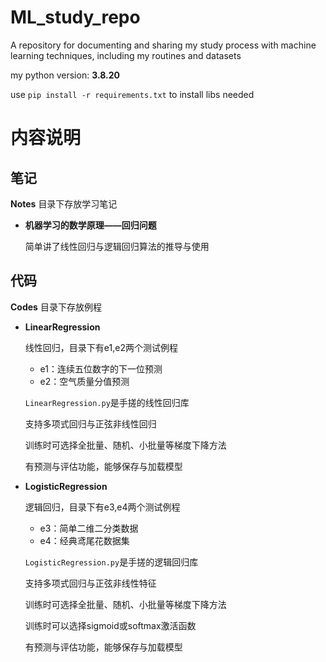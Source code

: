 # ML_study_repo
A repository for documenting and sharing my study process with machine learning techniques, including my routines and datasets

my python version: **3.8.20**

use `pip install -r requirements.txt` to install libs needed

# 内容说明

## 笔记

**Notes** 目录下存放学习笔记

- **机器学习的数学原理——回归问题**

  简单讲了线性回归与逻辑回归算法的推导与使用

## 代码

**Codes** 目录下存放例程

- **LinearRegression**

  线性回归，目录下有e1,e2两个测试例程

  - e1：连续五位数字的下一位预测
  - e2：空气质量分值预测

  `LinearRegression.py`是手搓的线性回归库

  支持多项式回归与正弦非线性回归

  训练时可选择全批量、随机、小批量等梯度下降方法

  有预测与评估功能，能够保存与加载模型

- **LogisticRegression**

  逻辑回归，目录下有e3,e4两个测试例程

  - e3：简单二维二分类数据
  - e4：经典鸢尾花数据集
  
  `LogisticRegression.py`是手搓的逻辑回归库
  
  支持多项式回归与正弦非线性特征
  
  训练时可选择全批量、随机、小批量等梯度下降方法
  
  训练时可以选择sigmoid或softmax激活函数
  
  有预测与评估功能，能够保存与加载模型
